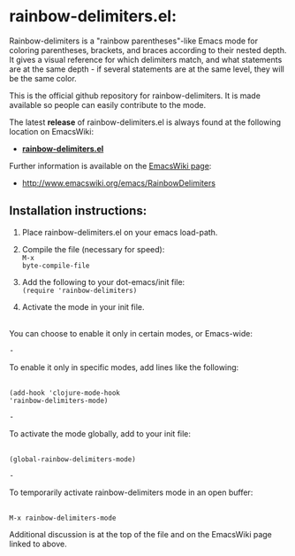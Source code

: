 
rainbow-delimiters.el:
======================

Rainbow-delimiters is a "rainbow parentheses"-like Emacs mode for coloring parentheses, brackets, and braces according to their nested depth. It gives a visual reference for which delimiters match, and what statements are at the same depth - if several statements are at the same level, they will be the same color.

This is the official github repository for rainbow-delimiters. It is made available so people can easily contribute to the mode.

The latest <b>release</b> of rainbow-delimiters.el is always found at the following location on EmacsWiki:
<br />
<b>
* [rainbow-delimiters.el](http://www.emacswiki.org/emacs/download/rainbow-delimiters.el)
</b>

Further information is available on the [EmacsWiki page](http://www.emacswiki.org/emacs/RainbowDelimiters):
<br />
* http://www.emacswiki.org/emacs/RainbowDelimiters



Installation instructions:
--------------------------

1. Place rainbow-delimiters.el on your emacs load-path.

2. Compile the file (necessary for speed):
<br /><code>M-x byte-compile-file <location of rainbow-delimiters.el></code>
3. Add the following to your dot-emacs/init file:
<br /><code>(require 'rainbow-delimiters)</code>
4. Activate the mode in your init file.
<br />
You can choose to enable it only in certain modes, or Emacs-wide:


<pre>-</pre> To enable it only in specific modes, add lines like the following:
<br /><code>(add-hook 'clojure-mode-hook 'rainbow-delimiters-mode)</code>


<pre>-</pre> To activate the mode globally, add to your init file:
<br /><code>(global-rainbow-delimiters-mode)</code>


<pre>-</pre> To temporarily activate rainbow-delimiters mode in an open buffer:
<br /><code>M-x rainbow-delimiters-mode</code>

Additional discussion is at the top of the file and on the EmacsWiki page linked to above.
